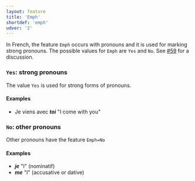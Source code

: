 ```yaml
---
layout: feature
title: 'Emph'
shortdef: 'emph'
udver: '2'
---
```


In French, the feature `Emph` occurs with pronouns and it is used for marking strong pronouns.
The possible values for `Emph` are `Yes` and `No`.
See [#59](https://github.com/UniversalDependencies/docs/issues/919) for a discussion.

### <a name="Yes">`Yes`</a>: strong pronouns

The value `Yes` is used for strong forms of pronouns.

#### Examples

* Je viens avec _<b>toi</b>_ "I come with you"

### <a name="No">`No`</a>: other pronouns

Other pronouns have the feature `Emph=No`

#### Examples

* _<b>je</b>_ "I" (nominatif)
* _<b>me</b>_ "I" (accusative or dative)

<!-- Interlanguage links updated Po 11. listopadu 2024, 20:09:40 CET -->
